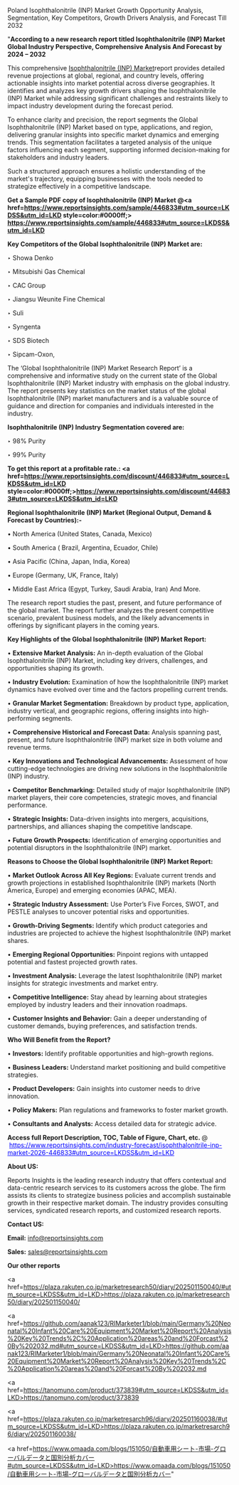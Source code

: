 Poland Isophthalonitrile (INP) Market Growth Opportunity Analysis, Segmentation, Key Competitors, Growth Drivers Analysis, and Forecast Till 2032

"<strong>According to a new research report titled Isophthalonitrile (INP) Market Global Industry Perspective, Comprehensive Analysis And Forecast by 2024 – 2032</strong>

This comprehensive <a href=https://www.reportsinsights.com/sample/446833>Isophthalonitrile (INP) Market</a>report provides detailed revenue projections at global, regional, and country levels, offering actionable insights into market potential across diverse geographies. It identifies and analyzes key growth drivers shaping the Isophthalonitrile (INP) Market while addressing significant challenges and restraints likely to impact industry development during the forecast period.

To enhance clarity and precision, the report segments the Global Isophthalonitrile (INP) Market based on type, applications, and region, delivering granular insights into specific market dynamics and emerging trends. This segmentation facilitates a targeted analysis of the unique factors influencing each segment, supporting informed decision-making for stakeholders and industry leaders.

Such a structured approach ensures a holistic understanding of the market's trajectory, equipping businesses with the tools needed to strategize effectively in a competitive landscape.

<strong>Get a Sample PDF copy of Isophthalonitrile (INP) Market </strong><strong>@<a href=https://www.reportsinsights.com/sample/446833#utm_source=LKDSS&utm_id=LKD style=color:#0000ff;> https://www.reportsinsights.com/sample/446833#utm_source=LKDSS&utm_id=LKD</a></strong></font>

<strong>Key Competitors of the Global Isophthalonitrile (INP) Market are:</strong>

‣ Showa Denko

‣ Mitsubishi Gas Chemical

‣ CAC Group

‣ Jiangsu Weunite Fine Chemical

‣ Suli

‣ Syngenta

‣ SDS Biotech

‣ Sipcam-Oxon,

The ‘Global Isophthalonitrile (INP) Market Research Report’ is a comprehensive and informative study on the current state of the Global Isophthalonitrile (INP) Market industry with emphasis on the global industry. The report presents key statistics on the market status of the global Isophthalonitrile (INP) market manufacturers and is a valuable source of guidance and direction for companies and individuals interested in the industry.

<strong>Isophthalonitrile (INP) Industry Segmentation covered are:</strong>

‣ 98% Purity

‣ 99% Purity

<strong>To get this report at a profitable rate.: <a href=https://www.reportsinsights.com/discount/446833#utm_source=LKDSS&utm_id=LKD style=color:#0000ff;>https://www.reportsinsights.com/discount/446833#utm_source=LKDSS&utm_id=LKD</a></strong></font>

<strong>Regional Isophthalonitrile (INP) Market (Regional Output, Demand &amp; Forecast by Countries):-</strong>

• North America (United States, Canada, Mexico)

• South America ( Brazil, Argentina, Ecuador, Chile)

• Asia Pacific (China, Japan, India, Korea)

• Europe (Germany, UK, France, Italy)

• Middle East Africa (Egypt, Turkey, Saudi Arabia, Iran) And More.

The research report studies the past, present, and future performance of the global market. The report further analyzes the present competitive scenario, prevalent business models, and the likely advancements in offerings by significant players in the coming years.

<strong>Key Highlights of the Global Isophthalonitrile (INP) Market Report:</strong>

• <strong>Extensive Market Analysis:</strong> An in-depth evaluation of the Global Isophthalonitrile (INP) Market, including key drivers, challenges, and opportunities shaping its growth.

• <strong>Industry Evolution:</strong> Examination of how the Isophthalonitrile (INP) market dynamics have evolved over time and the factors propelling current trends.

• <strong>Granular Market Segmentation:</strong> Breakdown by product type, application, industry vertical, and geographic regions, offering insights into high-performing segments.

• <strong>Comprehensive Historical and Forecast Data:</strong> Analysis spanning past, present, and future Isophthalonitrile (INP) market size in both volume and revenue terms.

• <strong>Key Innovations and Technological Advancements:</strong> Assessment of how cutting-edge technologies are driving new solutions in the Isophthalonitrile (INP) industry.

• <strong>Competitor Benchmarking:</strong> Detailed study of major Isophthalonitrile (INP) market players, their core competencies, strategic moves, and financial performance.

• <strong>Strategic Insights:</strong> Data-driven insights into mergers, acquisitions, partnerships, and alliances shaping the competitive landscape.

• <strong>Future Growth Prospects:</strong> Identification of emerging opportunities and potential disruptors in the Isophthalonitrile (INP) market.

<strong>Reasons to Choose the Global Isophthalonitrile (INP) Market Report:</strong>

• <strong>Market Outlook Across All Key Regions:</strong> Evaluate current trends and growth projections in established Isophthalonitrile (INP) markets (North America, Europe) and emerging economies (APAC, MEA).

• <strong>Strategic Industry Assessment:</strong> Use Porter’s Five Forces, SWOT, and PESTLE analyses to uncover potential risks and opportunities.

• <strong>Growth-Driving Segments:</strong> Identify which product categories and industries are projected to achieve the highest Isophthalonitrile (INP) market shares.

• <strong>Emerging Regional Opportunities:</strong> Pinpoint regions with untapped potential and fastest projected growth rates.

• <strong>Investment Analysis:</strong> Leverage the latest Isophthalonitrile (INP) market insights for strategic investments and market entry.

• <strong>Competitive Intelligence:</strong> Stay ahead by learning about strategies employed by industry leaders and their innovation roadmaps.

• <strong>Customer Insights and Behavior:</strong> Gain a deeper understanding of customer demands, buying preferences, and satisfaction trends.

<strong>Who Will Benefit from the Report?</strong>

• <strong>Investors:</strong> Identify profitable opportunities and high-growth regions.

• <strong>Business Leaders:</strong> Understand market positioning and build competitive strategies.

• <strong>Product Developers:</strong> Gain insights into customer needs to drive innovation.

• <strong>Policy Makers:</strong> Plan regulations and frameworks to foster market growth.

• <strong>Consultants and Analysts:</strong> Access detailed data for strategic advice.
</ul>
<strong>Access full Report Description, TOC, Table of Figure, Chart, etc. </strong>@  <a href=https://www.reportsinsights.com/industry-forecast/isophthalonitrile-inp-market-2026-446833#utm_source=LKDSS&utm_id=LKD style=color:#0000ff;>https://www.reportsinsights.com/industry-forecast/isophthalonitrile-inp-market-2026-446833#utm_source=LKDSS&utm_id=LKD</a></font>

<strong><strong>About US</strong>:</strong>

Reports Insights is the leading research industry that offers contextual and data-centric research services to its customers across the globe. The firm assists its clients to strategize business policies and accomplish sustainable growth in their respective market domain. The industry provides consulting services, syndicated research reports, and customized research reports.

<strong>Contact US:</strong>

<p class=""""><b>Email:</b> <a href=mailto:info@reportsinsights.com>info@reportsinsights.com</a></p>
<p class=""""><b>Sales:</b> <a href=mailto:sales@reportsinsights.com>sales@reportsinsights.com</a></p>

<strong>Our other reports</strong>

<a href=https://plaza.rakuten.co.jp/marketresearch50/diary/202501150040/#utm_source=LKDSS&utm_id=LKD>https://plaza.rakuten.co.jp/marketresearch50/diary/202501150040/</a>

<a href=https://github.com/aanak123/RIMarketer1/blob/main/Germany%20Neonatal%20Infant%20Care%20Equipment%20Market%20Report%20Analysis%20Key%20Trends%2C%20Application%20areas%20and%20Forcast%20By%202032.md#utm_source=LKDSS&utm_id=LKD>https://github.com/aanak123/RIMarketer1/blob/main/Germany%20Neonatal%20Infant%20Care%20Equipment%20Market%20Report%20Analysis%20Key%20Trends%2C%20Application%20areas%20and%20Forcast%20By%202032.md</a>

<a href=https://tanomuno.com/product/373839#utm_source=LKDSS&utm_id=LKD>https://tanomuno.com/product/373839</a>

<a href=https://plaza.rakuten.co.jp/marketresarch96/diary/202501160038/#utm_source=LKDSS&utm_id=LKD>https://plaza.rakuten.co.jp/marketresarch96/diary/202501160038/</a>

<a href=https://www.omaada.com/blogs/151050/自動車用シート-市場-グローバルデータと国別分析カバー#utm_source=LKDSS&utm_id=LKD>https://www.omaada.com/blogs/151050/自動車用シート-市場-グローバルデータと国別分析カバー</a>"
